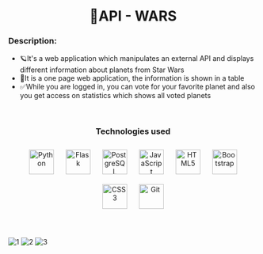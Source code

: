 # <div align="center">📌API - WARS</div>  
  



### Description:  
- 🪐It's a web application which manipulates an external API and displays different information about planets from Star Wars   
- 🔭It is a one page web application, the information is shown in a table  
- ✅While you are logged in, you can vote for your favorite planet and also you get access on statistics which shows all voted planets  

<br/>  

### <div align="center">Technologies used</div>  
<div align="center">  
<a href="https://www.python.org/" target="_blank"><img style="margin: 10px" src="https://profilinator.rishav.dev/skills-assets/python-original.svg" alt="Python" height="50" /></a>  
<a href="https://flask.palletsprojects.com/" target="_blank"><img style="margin: 10px" src="https://profilinator.rishav.dev/skills-assets/flask.png" alt="Flask" height="50" /></a>  
<a href="https://www.postgresql.org/" target="_blank"><img style="margin: 10px" src="https://profilinator.rishav.dev/skills-assets/postgresql-original-wordmark.svg" alt="PostgreSQL" height="50" /></a>  
<a href="https://www.javascript.com/" target="_blank"><img style="margin: 10px" src="https://profilinator.rishav.dev/skills-assets/javascript-original.svg" alt="JavaScript" height="50" /></a>  
<a href="https://en.wikipedia.org/wiki/HTML5" target="_blank"><img style="margin: 10px" src="https://profilinator.rishav.dev/skills-assets/html5-original-wordmark.svg" alt="HTML5" height="50" /></a>  
<a href="https://getbootstrap.com/docs/3.4/javascript/" target="_blank"><img style="margin: 10px" src="https://profilinator.rishav.dev/skills-assets/bootstrap-plain.svg" alt="Bootstrap" height="50" /></a>  
<a href="https://www.w3schools.com/css/" target="_blank"><img style="margin: 10px" src="https://profilinator.rishav.dev/skills-assets/css3-original-wordmark.svg" alt="CSS3" height="50" /></a>  
<a href="https://github.com/" target="_blank"><img style="margin: 10px" src="https://profilinator.rishav.dev/skills-assets/git-scm-icon.svg" alt="Git" height="50" /></a>  
</div><br/><br/>

![1](https://user-images.githubusercontent.com/98595633/218521657-2766d5b4-716e-4570-8901-1d494a3217e6.jpg)
![2](https://user-images.githubusercontent.com/98595633/218521694-f3a39bdb-5242-4594-b72c-fe189432e2ff.jpg)
![3](https://user-images.githubusercontent.com/98595633/218521710-154eb25c-8b07-4718-ba07-b461fd36d899.jpg)
